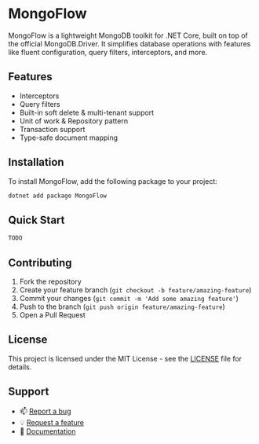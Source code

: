 # MongoFlow

MongoFlow is a lightweight MongoDB toolkit for .NET Core, built on top of the official MongoDB.Driver. It simplifies database operations with features like fluent configuration, query filters, interceptors, and more.

## Features

- Interceptors
- Query filters
- Built-in soft delete & multi-tenant support
- Unit of work & Repository pattern
- Transaction support
- Type-safe document mapping

## Installation

To install MongoFlow, add the following package to your project:

```bash
dotnet add package MongoFlow
```

## Quick Start

```csharp
TODO
```

## Contributing

1. Fork the repository
2. Create your feature branch (`git checkout -b feature/amazing-feature`)
3. Commit your changes (`git commit -m 'Add some amazing feature'`)
4. Push to the branch (`git push origin feature/amazing-feature`)
5. Open a Pull Request

## License

This project is licensed under the MIT License - see the [LICENSE](LICENSE) file for details.

## Support

- 📫 [Report a bug](https://github.com/InsurUp/MongoFlow/issues)
- 💡 [Request a feature](https://github.com/InsurUp/MongoFlow/issues)
- 📖 [Documentation](https://github.com/InsurUp/MongoFlow/wiki)
